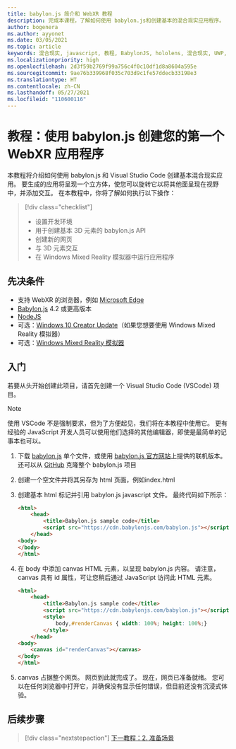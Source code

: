```yaml
---
title: babylon.js 简介和 WebXR 教程
description: 完成本课程，了解如何使用 babylon.js和创建基本的混合现实应用程序。
author: bogenera
ms.author: ayyonet
ms.date: 03/05/2021
ms.topic: article
keywords: 混合现实, javascript, 教程, BabylonJS, hololens, 混合现实, UWP, Windows 10, WebXR, 沉浸式 web
ms.localizationpriority: high
ms.openlocfilehash: 2d3f59b2769f99a756c4f0c10df1d8a8604a595e
ms.sourcegitcommit: 9ae76b339968f035c703d9c1fe57ddecb33198e3
ms.translationtype: HT
ms.contentlocale: zh-CN
ms.lasthandoff: 05/27/2021
ms.locfileid: "110600116"
---
```

# <a name="tutorial-create-your-first-webxr-application-using-babylonjs"></a>教程：使用 babylon.js 创建您的第一个 WebXR 应用程序

本教程将介绍如何使用 babylon.js 和 Visual Studio Code 创建基本混合现实应用。 要生成的应用将呈现一个立方体，使您可以旋转它以将其他面呈现在视野中，并添加交互。 在本教程中，你将了解如何执行以下操作：

> [!div class="checklist"]
> * 设置开发环境
> * 用于创建基本 3D 元素的 babylon.js API  
> * 创建新的网页
> * 与 3D 元素交互
> * 在 Windows Mixed Reality 模拟器中运行应用程序

## <a name="prerequisites"></a>先决条件

* 支持 WebXR 的浏览器，例如 [Microsoft Edge](../../../../whats-new/new-microsoft-edge.md)
* [Babylon.js](https://doc.babylonjs.com/divingDeeper/developWithBjs/frameworkVers) 4.2 或更高版本
* [NodeJS](https://nodejs.org/)
* 可选：[Windows 10 Creator Update](https://www.microsoft.com/software-download/windows10)（如果您想要使用 Windows Mixed Reality 模拟器）
* 可选：[Windows Mixed Reality 模拟器](../../../platform-capabilities-and-apis/using-the-windows-mixed-reality-simulator.md)

## <a name="getting-started"></a>入门

若要从头开始创建此项目，请首先创建一个 Visual Studio Code (VSCode) 项目。

> [!NOTE]
> 使用 VSCode 不是强制要求，但为了方便起见，我们将在本教程中使用它。 更有经验的 JavaScript 开发人员可以使用他们选择的其他编辑器，即使是最简单的记事本也可以。

1. 下载 [babylon.js](https://doc.babylonjs.com/divingDeeper/developWithBjs/frameworkVers) 单个文件，或使用 [babylon.js 官方网站](https://doc.babylonjs.com/divingDeeper/developWithBjs/frameworkVers)上提供的联机版本。 还可以从 [GitHub](https://github.com/BabylonJS/Babylon.js) 克隆整个 babylon.js 项目
1. 创建一个空文件并将其另存为 html 页面，例如index.html
1. 创建基本 html 标记并引用 babylon.js javascript 文件。 最终代码如下所示：

    ```html
    <html>
        <head>
            <title>Babylon.js sample code</title>
            <script src="https://cdn.babylonjs.com/babylon.js"></script>
        </head>
    <body>
    </body>
    </html>
    ```

1. 在 body 中添加 canvas HTML 元素，以呈现 babylon.js 内容。 请注意，canvas 具有 id 属性，可让您稍后通过 JavaScript 访问此 HTML 元素。

    ```html
    <html>
        <head>
            <title>Babylon.js sample code</title>
            <script src="https://cdn.babylonjs.com/babylon.js"></script>
            <style>
                body,#renderCanvas { width: 100%; height: 100%;}
            </style>
        </head>
    <body>
        <canvas id="renderCanvas"></canvas>
    </body>
    </html>
    ```

1. canvas 占据整个网页。 网页到此就完成了。 现在，网页已准备就绪。 您可以在任何浏览器中打开它，并确保没有显示任何错误，但目前还没有沉浸式体验。

## <a name="next-steps"></a>后续步骤

> [!div class="nextstepaction"]
> [下一教程：2. 准备场景](prepare-scene-02.md)